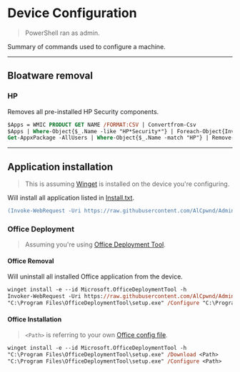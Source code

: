 # Device Configuration
> PowerShell ran as admin.

Summary of commands used to configure a machine.

---

## Bloatware removal

### HP
Removes all pre-installed HP Security components.
```ps
$Apps = WMIC PRODUCT GET NAME /FORMAT:CSV | Convertfrom-Csv
$Apps | Where-Object{$_.Name -like "HP*Security*"} | Foreach-Object{Invoke-Expression "cmd /c wmic where `"Name like `'$($_.Name)`'`" call uninstall /nointeractive"}
Get-AppxPackage -AllUsers | Where-Object{$_.Name -match "HP"} | Remove-AppxPackage -AllUsers
```

---

## Application installation
> This is assuming [Winget](https://learn.microsoft.com/en-us/windows/package-manager/winget/) is installed on the device you're configuring.

Will install all application listed in [Install.txt](Install.txt).
```ps
(Invoke-WebRequest -Uri https://raw.githubusercontent.com/AlCpwnd/AdminTools/main/Tests/Install.txt).Content.Split() | ForEach-Object{winget install -e --id $_ -h}
```

### Office Deployment
> Assuming you're using [Office Deployment Tool](https://www.microsoft.com/en-us/download/details.aspx?id=49117).
#### Office Removal
Will uninstall all installed Office application from the device.
```ps
winget install -e --id Microsoft.OfficeDeploymentTool -h
Invoker-WebRequest -Uri https://raw.githubusercontent.com/AlCpwnd/AdminTools/main/Tests/OdtUninstall.xml -OutFile "C:\Program Files\OfficeDeploymentTool\Uninstall.xml"
"C:\Program Files\OfficeDeploymentTool\setup.exe" /Configure "C:\Program Files\OfficeDeploymentTool\Uninstall.xml"
```

#### Office Installation
> `<Path>` is referring to your own [Office config file](https://config.office.com/deploymentsettings).
```ps
winget install -e --id Microsoft.OfficeDeploymentTool -h
"C:\Program Files\OfficeDeploymentTool\setup.exe" /Download <Path>
"C:\Program Files\OfficeDeploymentTool\setup.exe" /Configure <Path>
```
